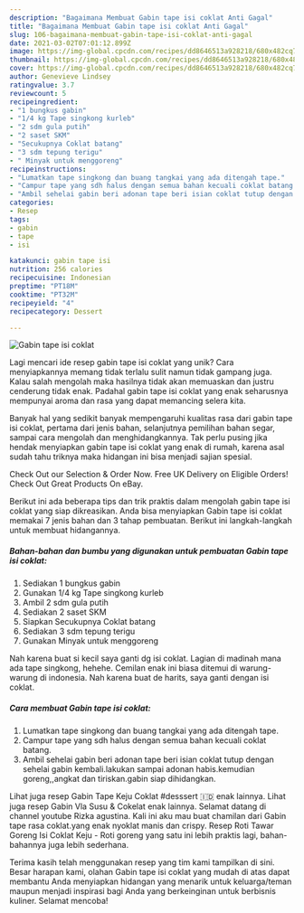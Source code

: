 ```yaml
---
description: "Bagaimana Membuat Gabin tape isi coklat Anti Gagal"
title: "Bagaimana Membuat Gabin tape isi coklat Anti Gagal"
slug: 106-bagaimana-membuat-gabin-tape-isi-coklat-anti-gagal
date: 2021-03-02T07:01:12.899Z
image: https://img-global.cpcdn.com/recipes/dd8646513a928218/680x482cq70/gabin-tape-isi-coklat-foto-resep-utama.jpg
thumbnail: https://img-global.cpcdn.com/recipes/dd8646513a928218/680x482cq70/gabin-tape-isi-coklat-foto-resep-utama.jpg
cover: https://img-global.cpcdn.com/recipes/dd8646513a928218/680x482cq70/gabin-tape-isi-coklat-foto-resep-utama.jpg
author: Genevieve Lindsey
ratingvalue: 3.7
reviewcount: 5
recipeingredient:
- "1 bungkus gabin"
- "1/4 kg Tape singkong kurleb"
- "2 sdm gula putih"
- "2 saset SKM"
- "Secukupnya Coklat batang"
- "3 sdm tepung terigu"
- " Minyak untuk menggoreng"
recipeinstructions:
- "Lumatkan tape singkong dan buang tangkai yang ada ditengah tape."
- "Campur tape yang sdh halus dengan semua bahan kecuali coklat batang."
- "Ambil sehelai gabin beri adonan tape beri isian coklat tutup dengan sehelai gabin kembali.lakukan sampai adonan habis.kemudian goreng,,angkat dan tiriskan.gabin siap dihidangkan."
categories:
- Resep
tags:
- gabin
- tape
- isi

katakunci: gabin tape isi 
nutrition: 256 calories
recipecuisine: Indonesian
preptime: "PT18M"
cooktime: "PT32M"
recipeyield: "4"
recipecategory: Dessert

---
```



![Gabin tape isi coklat](https://img-global.cpcdn.com/recipes/dd8646513a928218/680x482cq70/gabin-tape-isi-coklat-foto-resep-utama.jpg)

Lagi mencari ide resep gabin tape isi coklat yang unik? Cara menyiapkannya memang tidak terlalu sulit namun tidak gampang juga. Kalau salah mengolah maka hasilnya tidak akan memuaskan dan justru cenderung tidak enak. Padahal gabin tape isi coklat yang enak seharusnya mempunyai aroma dan rasa yang dapat memancing selera kita.

Banyak hal yang sedikit banyak mempengaruhi kualitas rasa dari gabin tape isi coklat, pertama dari jenis bahan, selanjutnya pemilihan bahan segar, sampai cara mengolah dan menghidangkannya. Tak perlu pusing jika hendak menyiapkan gabin tape isi coklat yang enak di rumah, karena asal sudah tahu triknya maka hidangan ini bisa menjadi sajian spesial.

Check Out our Selection &amp; Order Now. Free UK Delivery on Eligible Orders! Check Out Great Products On eBay.


Berikut ini ada beberapa tips dan trik praktis dalam mengolah gabin tape isi coklat yang siap dikreasikan. Anda bisa menyiapkan Gabin tape isi coklat memakai 7 jenis bahan dan 3 tahap pembuatan. Berikut ini langkah-langkah untuk membuat hidangannya.

<!--inarticleads1-->

##### Bahan-bahan dan bumbu yang digunakan untuk pembuatan Gabin tape isi coklat:

1. Sediakan 1 bungkus gabin
1. Gunakan 1/4 kg Tape singkong kurleb
1. Ambil 2 sdm gula putih
1. Sediakan 2 saset SKM
1. Siapkan Secukupnya Coklat batang
1. Sediakan 3 sdm tepung terigu
1. Gunakan  Minyak untuk menggoreng


Nah karena buat si kecil saya ganti dg isi coklat. Lagian di madinah mana ada tape singkong, hehehe. Cemilan enak ini biasa ditemui di warung-warung di indonesia. Nah karena buat de harits, saya ganti dengan isi coklat. 

<!--inarticleads2-->

##### Cara membuat Gabin tape isi coklat:

1. Lumatkan tape singkong dan buang tangkai yang ada ditengah tape.
1. Campur tape yang sdh halus dengan semua bahan kecuali coklat batang.
1. Ambil sehelai gabin beri adonan tape beri isian coklat tutup dengan sehelai gabin kembali.lakukan sampai adonan habis.kemudian goreng,,angkat dan tiriskan.gabin siap dihidangkan.


Lihat juga resep Gabin Tape Keju Coklat #desssert 🇮🇩 enak lainnya. Lihat juga resep Gabin Vla Susu &amp; Cokelat enak lainnya. Selamat datang di channel youtube Rizka agustina. Kali ini aku mau buat chamilan dari Gabin tape rasa coklat.yang enak nyoklat manis dan crispy. Resep Roti Tawar Goreng Isi Coklat Keju - Roti goreng yang satu ini lebih praktis lagi, bahan-bahannya juga lebih sederhana. 

Terima kasih telah menggunakan resep yang tim kami tampilkan di sini. Besar harapan kami, olahan Gabin tape isi coklat yang mudah di atas dapat membantu Anda menyiapkan hidangan yang menarik untuk keluarga/teman maupun menjadi inspirasi bagi Anda yang berkeinginan untuk berbisnis kuliner. Selamat mencoba!
